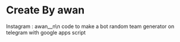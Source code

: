 # Create By awan
Instagram : awan__n\n
code to make a bot random team generator on telegram with google apps script
